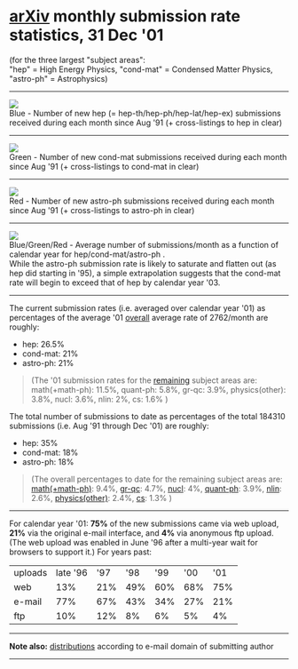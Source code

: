 [arXiv](/) monthly submission **rate** statistics, 31 Dec '01
=============================================================

(for the three largest "subject areas":  
"hep" = High Energy Physics, "cond-mat" = Condensed Matter Physics,
"astro-ph" = Astrophysics)

------------------------------------------------------------------------

![](hep_monthly.gif)  
Blue - Number of new hep (= hep-th/hep-ph/hep-lat/hep-ex) submissions
received during each month since Aug '91 (+ cross-listings to hep in
clear)

------------------------------------------------------------------------

![](cond-mat_monthly.gif)  
Green - Number of new cond-mat submissions received during each month
since Aug '91 (+ cross-listings to cond-mat in clear)

------------------------------------------------------------------------

![](astro-ph_monthly.gif)  
Red - Number of new astro-ph submissions received during each month
since Aug '91 (+ cross-listings to astro-ph in clear)

------------------------------------------------------------------------

![](hca_avg.gif)  
Blue/Green/Red - Average number of submissions/month as a function of
calendar year for hep/cond-mat/astro-ph .  
While the astro-ph submission rate is likely to saturate and flatten out
(as hep did starting in '95), a simple extrapolation suggests that the
cond-mat rate will begin to exceed that of hep by calendar year '03.

------------------------------------------------------------------------

The current submission rates (i.e. averaged over calendar year '01) as
percentages of the average '01
[overall](http://arxiv.org/stats/monthly_submissions) average rate of
2762/month are roughly:

-   hep: 26.5%
-   cond-mat: 21%
-   astro-ph: 21%

> (The '01 submission rates for the [remaining](remmonthly.html) subject
> areas are:  
> math(+math-ph): 11.5%, quant-ph: 5.8%, gr-qc: 3.9%, physics(other):
> 3.8%, nucl: 3.6%, nlin: 2%, cs: 1.6% )

The total number of submissions to date as percentages of the total
184310 submissions (i.e. Aug '91 through Dec '01) are roughly:

-   hep: 35%
-   cond-mat: 18%
-   astro-ph: 18%

> (The overall percentages to date for the remaining subject areas
> are:  
> [math(+math-ph)](math_monthly.gif): 9.4%, [gr-qc](gr-qc_monthly.gif):
> 4.7%, [nucl](nucl_monthly.gif): 4%, [quant-ph](quant-ph_monthly.gif):
> 3.9%, [nlin](nlin_monthly.gif): 2.6%,
> [physics(other)](physics_monthly.gif): 2.4%, [cs](cs_monthly.gif):
> 1.3% )

------------------------------------------------------------------------

For calendar year '01: **75%** of the new submissions came via web
upload, **21%** via the original e-mail interface, and **4%** via
anonymous ftp upload. (The web upload was enabled in June '96 after a
multi-year wait for browsers to support it.) For years past:

<table>
<tbody>
<tr class="odd">
<td>uploads</td>
<td>late '96</td>
<td>'97</td>
<td>'98</td>
<td>'99</td>
<td>'00</td>
<td>'01</td>
</tr>
<tr class="even">
<td>web</td>
<td>13%</td>
<td>21%</td>
<td>49%</td>
<td>60%</td>
<td>68%</td>
<td>75%</td>
</tr>
<tr class="odd">
<td>e-mail</td>
<td>77%</td>
<td>67%</td>
<td>43%</td>
<td>34%</td>
<td>27%</td>
<td>21%</td>
</tr>
<tr class="even">
<td>ftp</td>
<td>10%</td>
<td>12%</td>
<td>8%</td>
<td>6%</td>
<td>5%</td>
<td>4%</td>
</tr>
</tbody>
</table>

------------------------------------------------------------------------

**Note also:** [distributions](au_all.html) according to e-mail domain
of submitting author

------------------------------------------------------------------------
